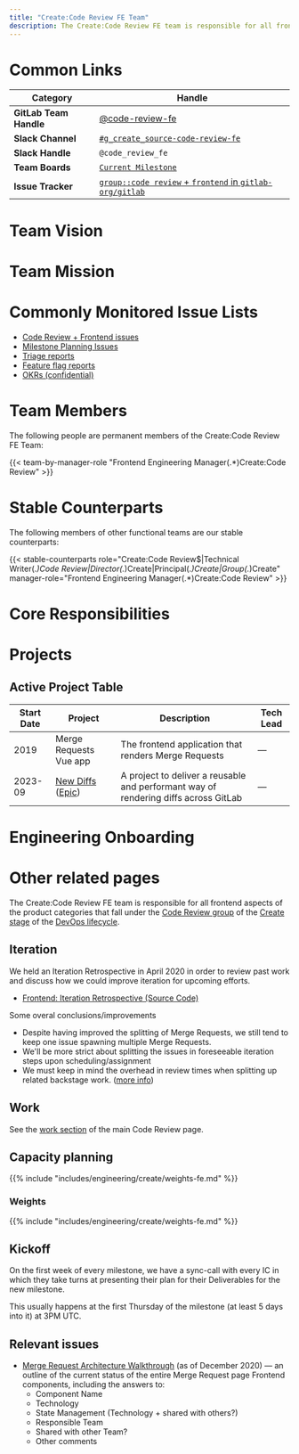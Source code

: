 ```yaml
---
title: "Create:Code Review FE Team"
description: The Create:Code Review FE team is responsible for all frontend aspects of the product categories that fall under the Code Review group of the Create stage.
---
```


# Common Links

| **Category**            | **Handle** |
|-------------------------|-------------|
| **GitLab Team Handle**  | [@code-review-fe](https://gitlab.com/code-review-fe)
| **Slack Channel**               | [`#g_create_source-code-review-fe`](https://gitlab.enterprise.slack.com/archives/CS5NHHBJ7) |
| **Slack Handle**               | `@code_review_fe` |
| **Team Boards**         | [`Current Milestone`](https://gitlab.com/groups/gitlab-org/-/boards/2177994) |
| **Issue Tracker**       | [`group::code review` + `frontend` in `gitlab-org/gitlab`](https://gitlab.com/groups/gitlab-org/-/issues/?sort=created_date&state=opened&label_name%5B%5D=frontend&label_name%5B%5D=group%3A%3Acode%20review&first_page_size=20) |

# Team Vision

# Team Mission

# Commonly Monitored Issue Lists

* [Code Review + Frontend issues](https://gitlab.com/groups/gitlab-org/-/issues/?sort=created_date&state=opened&label_name%5B%5D=frontend&label_name%5B%5D=group%3A%3Acode%20review&first_page_size=20)
* [Milestone Planning Issues](https://gitlab.com/gitlab-org/create-stage/-/issues/?sort=created_date&state=opened&label_name%5B%5D=Planning%20Issue&label_name%5B%5D=group%3A%3Acode%20review&first_page_size=20)
* [Triage reports](https://gitlab.com/gitlab-org/quality/triage-reports/-/issues/?sort=created_date&state=opened&label_name%5B%5D=type%3A%3Aignore&label_name%5B%5D=group%3A%3Acode%20review&first_page_size=20)
* [Feature flag reports](https://gitlab.com/gitlab-org/quality/triage-reports/-/issues/?sort=created_date&state=opened&label_name%5B%5D=triage%20report&label_name%5B%5D=feature%20flag&label_name%5B%5D=group%3A%3Acode%20review&first_page_size=20)
* [OKRs (confidential)](https://gitlab.com/gitlab-com/gitlab-OKRs/-/issues/?sort=created_date&state=opened&assignee_username%5B%5D=andr3&label_name%5B%5D=group%3A%3Acode%20review&first_page_size=20)

# Team Members

The following people are permanent members of the Create:Code Review FE Team:

{{< team-by-manager-role "Frontend Engineering Manager(.*)Create:Code Review" >}}

# Stable Counterparts

The following members of other functional teams are our stable counterparts:

{{< stable-counterparts role="Create:Code Review$|Technical Writer(.*)Code Review|Director(.*)Create|Principal(.*)Create|Group(.*)Create" manager-role="Frontend Engineering Manager(.*)Create:Code Review"  >}}

# Core Responsibilities

# Projects

## Active Project Table

| Start Date | Project  | Description | Tech Lead |
| ------ | ------ | ------ |  ------ |
| 2019 | Merge Requests Vue app | The frontend application that renders Merge Requests | — |
| 2023-09 | [New Diffs](https://docs.gitlab.com/ee/architecture/blueprints/new_diffs/index.html) ([Epic](https://gitlab.com/groups/gitlab-org/-/epics/11559)) | A project to deliver a reusable and performant way of rendering diffs across GitLab | — |

# Engineering Onboarding

# Other related pages

<!-- FY25 content above this line -->

The Create:Code Review FE team is responsible for all frontend aspects of the product categories that fall under the [Code Review group][group] of the [Create stage][stage] of the [DevOps lifecycle][lifecycle].

[group]: /handbook/product/categories/#code-review-group
[stage]: /handbook/product/categories/#create-stage
[lifecycle]: /handbook/product/categories/#devops-stages

## Iteration

We held an Iteration Retrospective in April 2020 in order to review past work and discuss how we could improve iteration for upcoming efforts.

- [Frontend: Iteration Retrospective (Source Code)](https://gitlab.com/gl-retrospectives/create-stage/source-code/-/issues/22)

Some overal conclusions/improvements

- Despite having improved the splitting of Merge Requests, we still tend to keep one issue spawning multiple Merge Requests.
- We'll be more strict about splitting the issues in foreseeable iteration steps upon scheduling/assignment
- We must keep in mind the overhead in review times when splitting up related backstage work. ([more info](https://gitlab.com/gl-retrospectives/create-stage/source-code/-/issues/22#note_342547093))

## Work

See the [work section](/handbook/engineering/development/dev/create/code-review/#work) of the main Code Review page.

## Capacity planning


{{% include "includes/engineering/create/weights-fe.md" %}}

### Weights

{{% include "includes/engineering/create/weights-fe.md" %}}

## Kickoff

On the first week of every milestone, we have a sync-call with every IC in which they take turns at presenting their plan for their Deliverables for the new milestone.

This usually happens at the first Thursday of the milestone (at least 5 days into it) at 3PM UTC.

## Relevant issues

- [Merge Request Architecture Walkthrough](https://gitlab.com/gitlab-org/gitlab/-/issues/291035/designs/gl_mr_architecture_boxes.png) (as of December 2020) — an outline of the current status of the entire Merge Request page Frontend components, including the answers to:
  - Component Name
  - Technology
  - State Management (Technology + shared with others?)
  - Responsible Team
  - Shared with other Team?
  - Other comments
